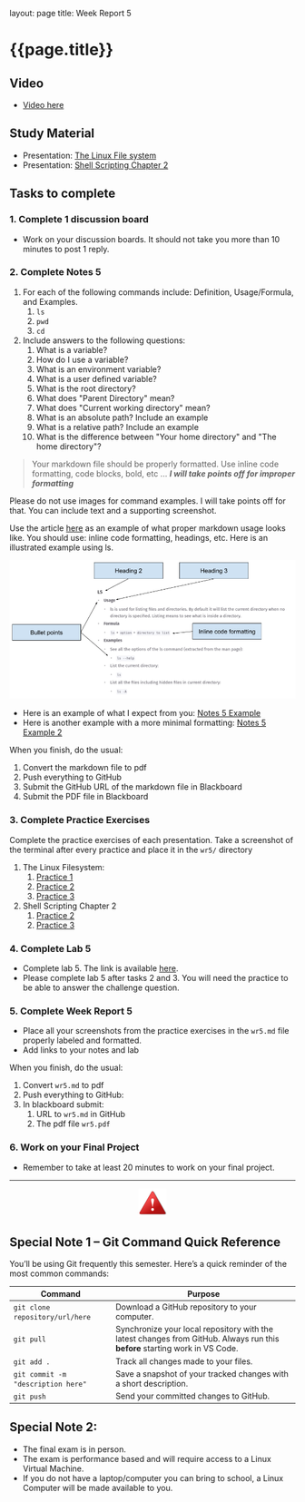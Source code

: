 
layout: page
title: Week Report 5


# {{page.title}}

## Video
* [Video here]()

## Study Material
* Presentation: [The Linux File system](https://docs.google.com/presentation/d/e/2PACX-1vRzi-pHAUV4x_mqsbAiiAwTtIGZcXMauEIOUfiBySC4sPr0gszaQmebawSQaj0r2gCIv4r2Dam-fgT4/pub?start=false&loop=false&delayms=3000)
* Presentation: [Shell Scripting Chapter 2](https://docs.google.com/presentation/d/e/2PACX-1vSGaFVc1w27_WXIBJUGfPFjWB0nN3jL7jNFfCGuv3JaDI0DnS0OBPZnMvNPFzoRR58ClJikkDJFZwyf/pub?start=false&loop=false&delayms=3000&slide=id.g3828ac9dff4_0_144)

## Tasks to complete

### 1. Complete 1 discussion board
* Work on your discussion boards. It should not take you more than 10 minutes to post 1 reply. 

### 2. Complete Notes 5
1. For each of the following commands include: Definition, Usage/Formula, and Examples.
   1. `ls`
   2. `pwd`
   3. `cd`
2. Include answers to the following questions:
   1. What is a variable?
   2. How do I use a variable?
   3. What is an environment variable?
   4. What is a user defined variable?
   5. What is the root directory?
   6. What does "Parent Directory" mean?
   7. What does "Current working directory" mean?
   8.  What is an absolute path? Include an example
   9.  What is a relative path? Include an example
   10. What is the difference between "Your home directory" and "The home directory"?

> Your markdown file should be properly formatted. Use inline code formatting, code blocks, bold, etc ...
> ***I will take points off for improper formatting***

Please do not use images for command examples. I will take points off for that. You can include text and a supporting screenshot.

Use the article [here](https://cis106.com/extra/thelinuxfs/) as an example of what proper markdown usage looks like. You should use: inline code formatting, headings, etc. Here is an illustrated example using ls. 

![markdown-example.png](/assets/week_reports/wr5-markdown-example.png)


* Here is an example of what I expect from you: [Notes 5 Example](https://github.com/robertalberto0713/cis106/blob/main/notes/notes5/notes5_alternative1.md)
* Here is another example with a more minimal formatting: [Notes 5 Example 2](https://github.com/robertalberto0713/cis106/blob/main/notes/notes5/notes5_alternative2.md)

When you finish, do the usual:
1. Convert the markdown file to pdf
2. Push everything to GitHub
3. Submit the GitHub URL of the markdown file in Blackboard
4. Submit the PDF file in Blackboard

### 3. Complete Practice Exercises  
Complete the practice exercises of each presentation. Take a screenshot of the terminal after every practice and place it in the `wr5/` directory
   1. The Linux Filesystem:
      1. [Practice 1](https://docs.google.com/presentation/d/e/2PACX-1vRzi-pHAUV4x_mqsbAiiAwTtIGZcXMauEIOUfiBySC4sPr0gszaQmebawSQaj0r2gCIv4r2Dam-fgT4/pub?start=false&loop=false&delayms=3000&slide=id.g1895a62f903_0_205)
      2. [Practice 2](https://docs.google.com/presentation/d/e/2PACX-1vRzi-pHAUV4x_mqsbAiiAwTtIGZcXMauEIOUfiBySC4sPr0gszaQmebawSQaj0r2gCIv4r2Dam-fgT4/pub?start=false&loop=false&delayms=3000&slide=id.g1895a62f903_0_268)
      3. [Practice 3](https://docs.google.com/presentation/d/e/2PACX-1vRzi-pHAUV4x_mqsbAiiAwTtIGZcXMauEIOUfiBySC4sPr0gszaQmebawSQaj0r2gCIv4r2Dam-fgT4/pub?start=false&loop=false&delayms=3000&slide=id.g1895a62f903_0_301)
   2. Shell Scripting Chapter 2
      1. [Practice 2](https://docs.google.com/presentation/d/e/2PACX-1vSGaFVc1w27_WXIBJUGfPFjWB0nN3jL7jNFfCGuv3JaDI0DnS0OBPZnMvNPFzoRR58ClJikkDJFZwyf/pub?start=false&loop=false&delayms=3000&slide=id.g385f7afe5f3_0_17)
      2. [Practice 3](https://docs.google.com/presentation/d/e/2PACX-1vSGaFVc1w27_WXIBJUGfPFjWB0nN3jL7jNFfCGuv3JaDI0DnS0OBPZnMvNPFzoRR58ClJikkDJFZwyf/pub?start=false&loop=false&delayms=3000&slide=id.g385f7afe5f3_0_402)

### 4. Complete Lab 5
* Complete lab 5. The link is available [here]().
* Please complete lab 5 after tasks 2 and 3. You will need the practice to be able to answer the challenge question.

### 5. Complete Week Report 5
* Place all your screenshots from the practice exercises in the `wr5.md` file properly labeled and formatted.
* Add links to your notes and lab

When you finish, do the usual:
1. Convert `wr5.md` to pdf
2. Push everything to GitHub:
3. In blackboard submit:
   1. URL to `wr5.md` in GitHub
   2. The pdf file `wr5.pdf`	

### 6. Work on your Final Project
* Remember to take at least 20 minutes to work on your final project. 

<hr>

<p align="center" style="display:block"><img src="/assets/warning-icon.png" width="50" /></p>


## Special Note 1 – Git Command Quick Reference
You’ll be using Git frequently this semester. Here’s a quick reminder of the most common commands:

| Command                            | Purpose                                                                                                                     |
| ---------------------------------- | --------------------------------------------------------------------------------------------------------------------------- |
| `git clone repository/url/here`    | Download a GitHub repository to your computer.                                                                              |
| `git pull`                         | Synchronize your local repository with the latest changes from GitHub. Always run this **before** starting work in VS Code. |
| `git add .`                        | Track all changes made to your files.                                                                                       |
| `git commit -m "description here"` | Save a snapshot of your tracked changes with a short description.                                                           |
| `git push`                         | Send your committed changes to GitHub.                                                                                      |


## Special Note 2:
* The final exam is in person. 
* The exam is performance based and will require access to a Linux Virtual Machine. 
* If you do not have a laptop/computer you can bring to school, a Linux Computer will be made available to you.
